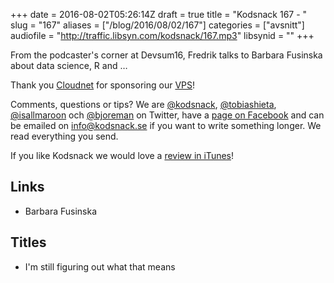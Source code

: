 +++
date = 2016-08-02T05:26:14Z
draft = true
title = "Kodsnack 167 - "
slug = "167"
aliases = ["/blog/2016/08/02/167"]
categories = ["avsnitt"]
audiofile = "http://traffic.libsyn.com/kodsnack/167.mp3"
libsynid = ""
+++

From the podcaster's corner at Devsum16, Fredrik talks to Barbara Fusinska about data science, R and …

Thank you [Cloudnet](http://www.cloudnet.se) for sponsoring our [VPS](http://en.wikipedia.org/wiki/Virtual_private_server)!

Comments, questions or tips? We are [@kodsnack](https://www.twitter.com/kodsnack), [@tobiashieta](https://www.twitter.com/tobiashieta), [@isallmaroon](https://www.twitter.com/isallmaroon) och [@bjoreman](https://www.twitter.com/bjoreman) on Twitter, have a [page on Facebook](https://www.facebook.com/kodsnack) and can be emailed on [info@kodsnack.se](mailto:info@kodsnack.se) if you want to write something longer. We read everything you send.

If you like Kodsnack we would love a [review in iTunes](http://itunes.apple.com/se/podcast/kodsnack/id561631498?l=en)!

## Links ##
* Barbara Fusinska

## Titles ##
* I'm still figuring out what that means